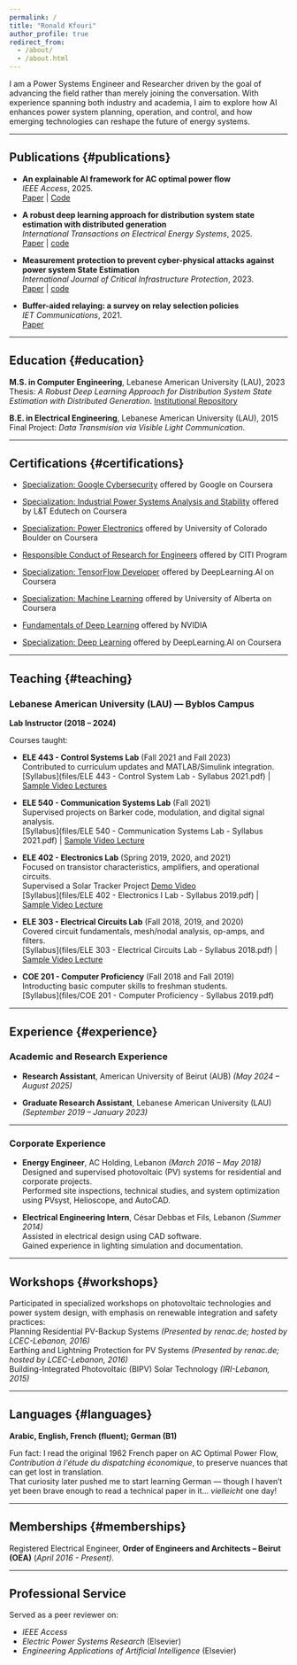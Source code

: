 ```yaml
---
permalink: /
title: "Ronald Kfouri"
author_profile: true
redirect_from: 
  - /about/
  - /about.html
---
```


I am a Power Systems Engineer and Researcher driven by the goal of advancing the field rather than merely joining the conversation. With experience spanning both industry and academia, I aim to explore how AI enhances power system planning, operation, and control, and how emerging technologies can reshape the future of energy systems.

---

## Publications {#publications}

- **An explainable AI framework for AC optimal power flow**  
  *IEEE Access*, 2025.  
  [Paper](https://ieeexplore.ieee.org/document/11177141) | [Code](https://github.com/RonaldKfouri/XAI_for_AC-OPF)

- **A robust deep learning approach for distribution system state estimation with distributed generation**  
  *International Transactions on Electrical Energy Systems*, 2025.  
  [Paper](https://onlinelibrary.wiley.com/doi/full/10.1155/etep/2734170) | [code](https://github.com/RonaldKfouri/DSSE-Learn)

 - **Measurement protection to prevent cyber-physical attacks against power system State Estimation**  
  *International Journal of Critical Infrastructure Protection*, 2023.  
  [Paper](https://www.sciencedirect.com/science/article/abs/pii/S1874548223000562) | [code](https://github.com/RonaldKfouri/ILP-to-Protect-against-SE-Attacks)

- **Buffer-aided relaying: a survey on relay selection policies**  
  *IET Communications*, 2021.  
  [Paper](https://ietresearch.onlinelibrary.wiley.com/doi/full/10.1049/iet-com.2020.0532)

---

## Education {#education}

**M.S. in Computer Engineering**, Lebanese American University (LAU), 2023  
Thesis: *A Robust Deep Learning Approach for Distribution System State Estimation with Distributed Generation*. [Institutional Repository](https://laur.lau.edu.lb:8443/xmlui/handle/10725/14595)

**B.E. in Electrical Engineering**, Lebanese American University (LAU), 2015  
Final Project: *Data Transmision via Visible Light Communication*.

---

## Certifications {#certifications}

- [Specialization: Google Cybersecurity](https://www.coursera.org/account/accomplishments/specialization/certificate/DIOAAWWSI126) offered by Google on Coursera

- [Specialization: Industrial Power Systems Analysis and Stability](https://www.coursera.org/account/accomplishments/specialization/certificate/VNTIVJ29DX5V) offered by L&T Edutech on Coursera
  
- [Specialization: Power Electronics](https://www.coursera.org/account/accomplishments/specialization/certificate/SOOKHULE6WY8) offered by University of Colorado Boulder on Coursera

- [Responsible Conduct of Research for Engineers](https://www.citiprogram.org/verify/?w8ddec41f-1400-43e5-96ed-4878cc439313-63899263) offered by CITI Program

- [Specialization: TensorFlow Developer](https://www.coursera.org/account/accomplishments/specialization/certificate/P75L5MJP99WG) offered by DeepLearning.AI on Coursera 

- [Specialization: Machine Learning](https://www.coursera.org/account/accomplishments/specialization/certificate/UUGC4Q7HGYRU) offered by University of Alberta on Coursera

- [Fundamentals of Deep Learning](https://courses.nvidia.com/certificates/e6af57e064f84bf4994d2f22170bea54/) offered by NVIDIA

- [Specialization: Deep Learning](https://www.coursera.org/account/accomplishments/specialization/certificate/Z2PLFDK576KV) offered by DeepLearning.AI on Coursera

---

## Teaching {#teaching}

### Lebanese American University (LAU) — Byblos Campus  
**Lab Instructor (2018 – 2024)**  

Courses taught:

- **ELE 443 - Control Systems Lab** (Fall 2021 and Fall 2023)  
  Contributed to curriculum updates and MATLAB/Simulink integration.     
  [Syllabus](files/ELE 443 - Control System Lab - Syllabus 2021.pdf) | [Sample Video Lectures](https://drive.google.com/drive/folders/1fP8Gaycfglnw-lFAR8yxE9mbx2WS6A-e?usp=sharing&hl=en)

- **ELE 540 - Communication Systems Lab** (Fall 2021)  
  Supervised projects on Barker code, modulation, and digital signal analysis.    
  [Syllabus](files/ELE 540 - Communication Systems Lab - Syllabus 2021.pdf) | [Sample Video Lecture](https://drive.google.com/drive/folders/1d1vXq5vG32EWQyJHohgirSb2ifsD-WzQ?usp=sharing&hl=en)

- **ELE 402 - Electronics Lab** (Spring 2019, 2020, and 2021)  
  Focused on transistor characteristics, amplifiers, and operational circuits.  
  Supervised a Solar Tracker Project [Demo Video](https://drive.google.com/drive/folders/1eGAnCNHLbCQUuEg7NiAfjPu0ikDi4VoI?usp=sharing&hl=en)    
  [Syllabus](files/ELE 402 - Electronics I Lab - Syllabus 2019.pdf) | [Sample Video Lecture](https://drive.google.com/drive/folders/1Gi1BAa47Nx_KeU_2JEoirGiMSU4dVeri?usp=sharing&hl=en)

- **ELE 303 - Electrical Circuits Lab** (Fall 2018, 2019, and 2020)    
  Covered circuit fundamentals, mesh/nodal analysis, op-amps, and filters.    
  [Syllabus](files/ELE 303 - Electrical Circuits Lab - Syllabus 2018.pdf) | [Sample Video Lecture](https://drive.google.com/drive/folders/1qipiRFA7t2kl4z9gNckNidYMGpTAS4q5?usp=sharing&hl=en)

- **COE 201 - Computer Proficiency** (Fall 2018 and Fall 2019)    
  Introducting basic computer skills to freshman students.    
  [Syllabus](files/COE 201 - Computer Proficiency - Syllabus 2019.pdf)

---

## Experience {#experience}

### Academic and Research Experience

- **Research Assistant**, American University of Beirut (AUB) *(May 2024 – August 2025)*  
  
- **Graduate Research Assistant**, Lebanese American University (LAU) *(September 2019 – January 2023)*  

---

### Corporate Experience

- **Energy Engineer**, AC Holding, Lebanon *(March 2016 – May 2018)*  
  Designed and supervised photovoltaic (PV) systems for residential and corporate projects.  
  Performed site inspections, technical studies, and system optimization using PVsyst, Helioscope, and AutoCAD.

- **Electrical Engineering Intern**, César Debbas et Fils, Lebanon *(Summer 2014)*  
  Assisted in electrical design using CAD software.  
  Gained experience in lighting simulation and documentation.

---

## Workshops {#workshops}

Participated in specialized workshops on photovoltaic technologies and power system design, with emphasis on renewable integration and safety practices:  
Planning Residential PV-Backup Systems *(Presented by renac.de; hosted by LCEC-Lebanon, 2016)*  
Earthing and Lightning Protection for PV Systems *(Presented by renac.de; hosted by LCEC-Lebanon, 2016)*  
Building-Integrated Photovoltaic (BIPV) Solar Technology *(IRI-Lebanon, 2015)*

---

## Languages {#languages}

**Arabic, English, French (fluent); German (B1)**  

Fun fact: I read the original 1962 French paper on AC Optimal Power Flow, *Contribution à l'étude du dispatching économique*, to preserve nuances that can get lost in translation.  
That curiosity later pushed me to start learning German — though I haven’t yet been brave enough to read a technical paper in it... *vielleicht* one day!

---

## Memberships {#memberships}

Registered Electrical Engineer, **Order of Engineers and Architects – Beirut (OEA)** (*April 2016 - Present)*.

---

## Professional Service
Served as a peer reviewer on:
- *IEEE Access*
- *Electric Power Systems Research* (Elsevier)
- *Engineering Applications of Artificial Intelligence* (Elsevier)
  

